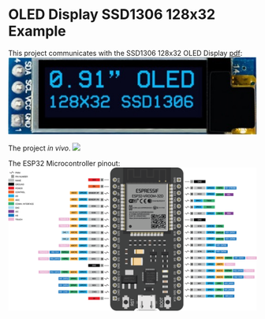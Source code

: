 # OLED Display SSD1306 128x32 Example

This project communicates with the SSD1306 128x32 OLED Display [pdf](docs/SSD1306.pdf):
![ 128x32 OLED Display view.](docs/display.png)

The project *in vivo*.
![](docs/blink.gif)

The ESP32 Microcontroller pinout:
![The device description.](docs/pinout.png)


